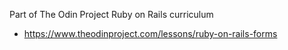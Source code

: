 Part of The Odin Project Ruby on Rails curriculum

- https://www.theodinproject.com/lessons/ruby-on-rails-forms
